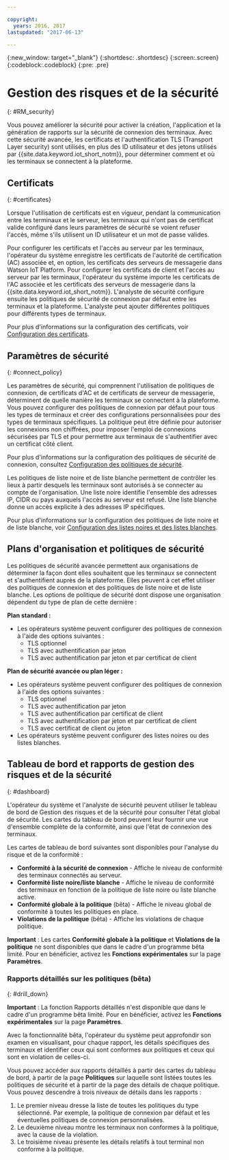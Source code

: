 ```yaml
---

copyright:
  years: 2016, 2017
lastupdated: "2017-06-13"

---
```


{:new_window: target="\_blank"}
{:shortdesc: .shortdesc}
{:screen:.screen}
{:codeblock:.codeblock}
{:pre: .pre}

# Gestion des risques et de la sécurité
{: #RM_security}

Vous pouvez améliorer la sécurité pour activer la création, l'application et la génération de rapports sur la sécurité de connexion des terminaux. Avec cette sécurité avancée, les certificats et l'authentification TLS (Transport Layer
security) sont utilisés, en plus des ID utilisateur et des jetons utilisés par
{{site.data.keyword.iot_short_notm}}, pour déterminer comment et où les terminaux
se connectent à la plateforme.

## Certificats
{: #certificates}

Lorsque l'utilisation de certificats est en vigueur, pendant la communication entre les terminaux
et le serveur, les terminaux qui n'ont pas de certificat valide
configuré dans leurs paramètres de sécurité se voient refuser l'accès, même s'ils
utilisent un ID utilisateur et un mot de passe valides.

Pour configurer les certificats et l'accès au serveur par les terminaux,
l'opérateur du système enregistre les certificats de l'autorité de certification (AC) associée et,
en option, les certificats des serveurs de messagerie dans Watson IoT Platform.
Pour configurer les certificats de client et l'accès au serveur par les terminaux, l'opérateur du
système importe les certificats de l'AC associée et les certificats des serveurs de messagerie dans la {{site.data.keyword.iot_short_notm}}. L'analyste de sécurité configure ensuite les politiques de sécurité de connexion par défaut entre les terminaux et la plateforme. L'analyste peut ajouter différentes politiques pour différents types de terminaux.

Pour plus d'informations sur la configuration des certificats, voir [Configuration des certificats](set_up_certificates.html).

## Paramètres de sécurité
{: #connect_policy}

Les paramètres de sécurité, qui comprennent l'utilisation de politiques de connexion, de certificats d'AC et de certificats
de serveur de messagerie, déterminent de quelle manière les terminaux se connectent à la plateforme. Vous pouvez configurer des politiques de connexion par défaut pour tous les types de
terminaux et créer des configurations personnalisées pour des types de terminaux
spécifiques. La
politique peut être définie pour autoriser les connexions non chiffrées,
pour imposer l'emploi de connexions sécurisées par TLS et pour
permettre aux terminaux de s'authentifier avec un certificat côté client.

Pour plus d'informations sur la configuration des politiques de sécurité de connexion, consultez [Configuration des politiques de sécurité](set_up_policies.html).

Les politiques de liste noire et de liste blanche permettent de contrôler les lieux
à partir desquels les terminaux sont autorisés à se connecter au compte de
l'organisation. Une liste noire identifie l'ensemble des adresses IP, CIDR ou pays auxquels l'accès au
serveur est refusé. Une liste blanche donne un accès explicite à des adresses
IP spécifiques.

Pour plus d'informations sur la configuration des politiques de liste noire et de liste blanche, voir [Configuration des listes noires et des listes blanches](set_up_policies.html#config_black_white).

## Plans d'organisation et politiques de sécurité
Les politiques de sécurité avancée permettent aux organisations de déterminer la façon dont elles souhaitent que les terminaux se connectent
et s'authentifient auprès de la plateforme. Elles peuvent à cet effet utiliser des politiques de connexion et des politiques de liste noire et de liste blanche. Les options de politique de sécurité dont dispose une organisation dépendent du
type de plan de cette dernière :

**Plan standard :**
- Les opérateurs système peuvent configurer des politiques de connexion à l'aide des options suivantes :
    - TLS optionnel
    - TLS avec authentification par jeton
    - TLS avec authentification par jeton et par certificat de client

**Plan de sécurité avancée ou plan léger :**
- Les opérateurs système peuvent configurer des politiques de connexion à l'aide des options suivantes :
    - TLS optionnel
    - TLS avec authentification par jeton
    - TLS avec authentification par certificat de client
    - TLS avec authentification par jeton et par certificat de client
    - TLS avec certificat de client ou jeton
- Les opérateurs système peuvent configurer des listes noires ou des listes blanches.

## Tableau de bord et rapports de gestion des risques et de la sécurité
{: #dashboard}

L'opérateur du système et l'analyste de sécurité peuvent utiliser le tableau de bord de Gestion des risques et de la sécurité pour
consulter l'état global de sécurité. Les cartes du tableau de bord peuvent leur fournir une vue d'ensemble complète de la conformité, ainsi que l'état de connexion des terminaux.

Les cartes de tableau de bord suivantes sont disponibles pour l'analyse du risque et de la conformité :
 - **Conformité à la sécurité de connexion** - Affiche le niveau de conformité des terminaux connectés au serveur.
 - **Conformité liste noire/liste blanche** - Affiche le niveau de conformité des terminaux en fonction de la politique de liste noire ou liste blanche active.
 - **Conformité globale à la politique** (bêta) - Affiche le niveau global de conformité à toutes les politiques en place.
 - **Violations de la politique** (bêta) - Affiche les violations de chaque politique.

**Important** : Les cartes **Conformité globale à la politique** et
**Violations de la politique** ne sont disponibles que dans le cadre d'un programme bêta limité. Pour en bénéficier, activez les **Fonctions expérimentales** sur la
page **Paramètres**.

### Rapports détaillés sur les politiques (bêta)
{: #drill_down}

**Important** : La fonction Rapports détaillés n'est disponible que dans le cadre d'un programme bêta limité. Pour en bénéficier, activez les **Fonctions expérimentales** sur la
page **Paramètres**.

Avec la fonctionnalité bêta, l'opérateur du système peut approfondir son examen en visualisant, pour chaque rapport,
les détails spécifiques des terminaux et identifier ceux qui sont conformes aux politiques et ceux qui sont en violation de celles-ci.

Vous pouvez accéder aux rapports détaillés à partir des cartes du tableau de bord, à partir de la page
**Politiques** sur laquelle sont listées toutes les politiques de sécurité et à partir
de la page des détails de chaque politique. Vous pouvez descendre à trois niveaux de détails dans les rapports :
1. Le premier niveau dresse la liste de toutes les politiques du type sélectionné. Par exemple, la politique de connexion par
défaut et les éventuelles politiques de connexion personnalisées.
2. Le deuxième niveau montre les terminaux non conformes à la politique, avec la cause de la violation.
3. Le troisième niveau présente les détails relatifs à tout terminal non conforme à la politique.
